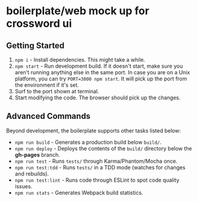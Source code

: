 # boilerplate/web mock up for crossword ui

## Getting Started

1. `npm i` - Install dependencies. This might take a while.
2. `npm start` - Run development build. If it doesn't start, make sure you aren't running anything else in the same port. In case you are on a Unix platform, you can try `PORT=3000 npm start`. It will pick up the port from the environment if it's set.
3. Surf to the port shown at terminal.
4. Start modifying the code. The browser should pick up the changes.

## Advanced Commands

Beyond development, the boilerplate supports other tasks listed below:

* `npm run build` - Generates a production build below `build/`.
* `npm run deploy` - Deploys the contents of the `build/` directory below the **gh-pages** branch.
* `npm run test` - Runs `tests/` through Karma/Phantom/Mocha once.
* `npm run test:tdd` - Runs `tests/` in a TDD mode (watches for changes and rebuilds).
* `npm run test:lint` - Runs code through ESLint to spot code quality issues.
* `npm run stats` - Generates Webpack build statistics.